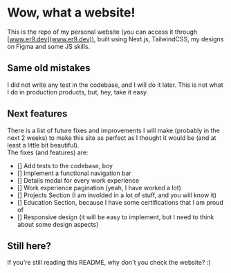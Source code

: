 # Wow, what a website!

This is the repo of my personal website (you can access it through [www.er9.dev](www.er9.dev)), built using Next.js, TailwindCSS, my designs on Figma and some JS skills.

## Same old mistakes

I did not write any test in the codebase, and I will do it later. This is not what I do in production products, but, hey, take it easy.

## Next features

There is a list of future fixes and improvements I will make (probably in the next 2 weeks) to make this site as perfect as I thought it would be (and at least a little bit beautiful).  
The fixes (and features) are:

- [] Add tests to the codebase, boy
- [] Implement a functional navigation bar
- [] Details modal for every work experience
- [] Work experience pagination (yeah, I have worked a lot)
- [] Projects Section (I am involded in a lot of stuff, and you will know it)
- [] Education Section, because I have some certifications that I am proud of
- [] Responsive design (it will be easy to implement, but I need to think about some design aspects)

## Still here?

If you're still reading this README, why don't you check the website? :)
